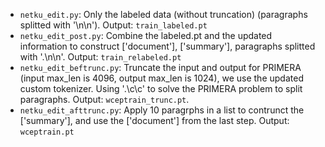 - `netku_edit.py`: Only the labeled data (without truncation) (paragraphs splitted with '\n\n'). Output: `train_labeled.pt`
- `netku_edit_post.py`: Combine the labeled.pt and the updated information to construct ['document'], ['summary'], paragraphs splitted with '.\n\n'. Output: `train_relabeled.pt`
- `netku_edit_beftrunc.py`: Truncate the input and output for PRIMERA (input max_len is 4096, output max_len is 1024), we use the updated custom tokenizer. Using '.\c\c' to solve the PRIMERA problem to split paragraphs. Output: `wceptrain_trunc.pt`.
- `netku_edit_afttrunc.py`: Apply 10 paragrphs in a list to contrunct the ['summary'], and use the ['document'] from the last step. Output: `wceptrain.pt`

